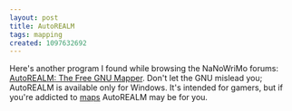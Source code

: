 ```yaml
---
layout: post
title: AutoREALM
tags: mapping
created: 1097632692
---
```

 Here's another program I found while browsing the NaNoWriMo forums: [AutoREALM: The Free GNU Mapper](http://autorealm.sourceforge.net/features.html).  Don't let the GNU mislead you; AutoREALM is available only for Windows. It's intended for gamers, but if you're addicted to [maps](http://autorealm.sourceforge.net/mapsLPG.html) AutoREALM may be for you.
